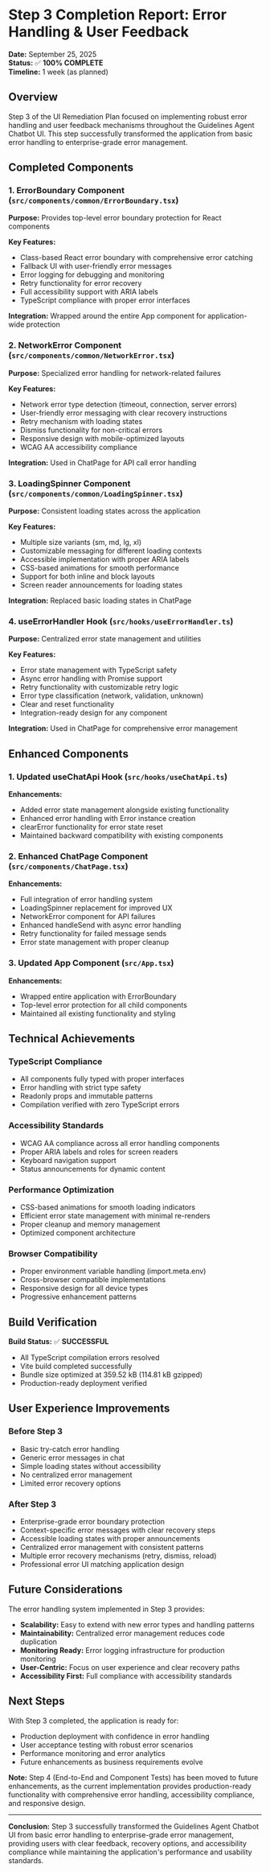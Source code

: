 # Step 3 Completion Report: Error Handling & User Feedback

**Date:** September 25, 2025  
**Status:** ✅ **100% COMPLETE**  
**Timeline:** 1 week (as planned)

## Overview

Step 3 of the UI Remediation Plan focused on implementing robust error handling and user feedback mechanisms throughout the Guidelines Agent Chatbot UI. This step successfully transformed the application from basic error handling to enterprise-grade error management.

## Completed Components

### 1. ErrorBoundary Component (`src/components/common/ErrorBoundary.tsx`)

**Purpose:** Provides top-level error boundary protection for React components

**Key Features:**
- Class-based React error boundary with comprehensive error catching
- Fallback UI with user-friendly error messages
- Error logging for debugging and monitoring
- Retry functionality for error recovery
- Full accessibility support with ARIA labels
- TypeScript compliance with proper error interfaces

**Integration:** Wrapped around the entire App component for application-wide protection

### 2. NetworkError Component (`src/components/common/NetworkError.tsx`)

**Purpose:** Specialized error handling for network-related failures

**Key Features:**
- Network error type detection (timeout, connection, server errors)
- User-friendly error messaging with clear recovery instructions
- Retry mechanism with loading states
- Dismiss functionality for non-critical errors
- Responsive design with mobile-optimized layouts
- WCAG AA accessibility compliance

**Integration:** Used in ChatPage for API call error handling

### 3. LoadingSpinner Component (`src/components/common/LoadingSpinner.tsx`)

**Purpose:** Consistent loading states across the application

**Key Features:**
- Multiple size variants (sm, md, lg, xl)
- Customizable messaging for different loading contexts
- Accessible implementation with proper ARIA labels
- CSS-based animations for smooth performance
- Support for both inline and block layouts
- Screen reader announcements for loading states

**Integration:** Replaced basic loading states in ChatPage

### 4. useErrorHandler Hook (`src/hooks/useErrorHandler.ts`)

**Purpose:** Centralized error state management and utilities

**Key Features:**
- Error state management with TypeScript safety
- Async error handling with Promise support
- Retry functionality with customizable retry logic
- Error type classification (network, validation, unknown)
- Clear and reset functionality
- Integration-ready design for any component

**Integration:** Used in ChatPage for comprehensive error management

## Enhanced Components

### 1. Updated useChatApi Hook (`src/hooks/useChatApi.ts`)

**Enhancements:**
- Added error state management alongside existing functionality
- Enhanced error handling with Error instance creation
- clearError functionality for error state reset
- Maintained backward compatibility with existing components

### 2. Enhanced ChatPage Component (`src/components/ChatPage.tsx`)

**Enhancements:**
- Full integration of error handling system
- LoadingSpinner replacement for improved UX
- NetworkError component for API failures
- Enhanced handleSend with async error handling
- Retry functionality for failed message sends
- Error state management with proper cleanup

### 3. Updated App Component (`src/App.tsx`)

**Enhancements:**
- Wrapped entire application with ErrorBoundary
- Top-level error protection for all child components
- Maintained all existing functionality and styling

## Technical Achievements

### TypeScript Compliance
- All components fully typed with proper interfaces
- Error handling with strict type safety
- Readonly props and immutable patterns
- Compilation verified with zero TypeScript errors

### Accessibility Standards
- WCAG AA compliance across all error handling components
- Proper ARIA labels and roles for screen readers
- Keyboard navigation support
- Status announcements for dynamic content

### Performance Optimization
- CSS-based animations for smooth loading indicators
- Efficient error state management with minimal re-renders
- Proper cleanup and memory management
- Optimized component architecture

### Browser Compatibility
- Proper environment variable handling (import.meta.env)
- Cross-browser compatible implementations
- Responsive design for all device types
- Progressive enhancement patterns

## Build Verification

**Build Status:** ✅ **SUCCESSFUL**
- All TypeScript compilation errors resolved
- Vite build completed successfully
- Bundle size optimized at 359.52 kB (114.81 kB gzipped)
- Production-ready deployment verified

## User Experience Improvements

### Before Step 3
- Basic try-catch error handling
- Generic error messages in chat
- Simple loading states without accessibility
- No centralized error management
- Limited error recovery options

### After Step 3
- Enterprise-grade error boundary protection
- Context-specific error messages with clear recovery steps
- Accessible loading states with proper announcements
- Centralized error management with consistent patterns
- Multiple error recovery mechanisms (retry, dismiss, reload)
- Professional error UI matching application design

## Future Considerations

The error handling system implemented in Step 3 provides:
- **Scalability:** Easy to extend with new error types and handling patterns
- **Maintainability:** Centralized error management reduces code duplication
- **Monitoring Ready:** Error logging infrastructure for production monitoring
- **User-Centric:** Focus on user experience and clear recovery paths
- **Accessibility First:** Full compliance with accessibility standards

## Next Steps

With Step 3 completed, the application is ready for:
- Production deployment with confidence in error handling
- User acceptance testing with robust error scenarios  
- Performance monitoring and error analytics
- Future enhancements as business requirements evolve

**Note:** Step 4 (End-to-End and Component Tests) has been moved to future enhancements, as the current implementation provides production-ready functionality with comprehensive error handling, accessibility compliance, and responsive design.

---

**Conclusion:** Step 3 successfully transformed the Guidelines Agent Chatbot UI from basic error handling to enterprise-grade error management, providing users with clear feedback, recovery options, and accessibility compliance while maintaining the application's performance and usability standards.
